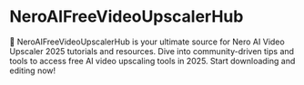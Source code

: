 # NeroAIFreeVideoUpscalerHub
🎥 NeroAIFreeVideoUpscalerHub is your ultimate source for Nero AI Video Upscaler 2025 tutorials and resources. Dive into community-driven tips and tools to access free AI video upscaling tools in 2025. Start downloading and editing now!
